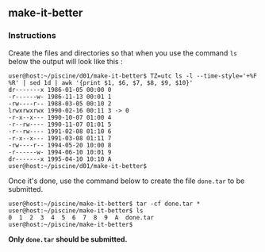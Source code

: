 ## make-it-better

### Instructions

Create the files and directories so that when you use the command `ls` below the output will look like this :

```console
user@host:~/piscine/d01/make-it-better$ TZ=utc ls -l --time-style='+%F %R' | sed 1d | awk '{print $1, $6, $7, $8, $9, $10}'
dr-------x 1986-01-05 00:00 0
-r------w- 1986-11-13 00:01 1
-rw----r-- 1988-03-05 00:10 2
lrwxrwxrwx 1990-02-16 00:11 3 -> 0
-r-x--x--- 1990-10-07 01:00 4
-r--rw---- 1990-11-07 01:01 5
-r--rw---- 1991-02-08 01:10 6
-r-x--x--- 1991-03-08 01:11 7
-rw----r-- 1994-05-20 10:00 8
-r------w- 1994-06-10 10:01 9
dr-------x 1995-04-10 10:10 A
user@host:~/piscine/d01/make-it-better$
```

Once it's done, use the command below to create the file `done.tar` to be submitted.

```console
user@host:~/piscine/make-it-better$ tar -cf done.tar *
user@host:~/piscine/make-it-better$ ls
0  1  2  3  4  5  6  7  8  9  A  done.tar
user@host:~/piscine/make-it-better$
```

**Only `done.tar` should be submitted.**
